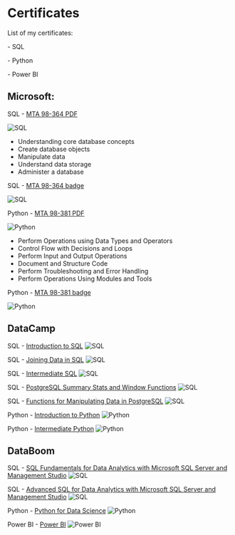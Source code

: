 # Certificates

<p> List of my certificates: </p>
<p> - SQL </p>
<p> - Python </p>
<p> - Power BI </p>


## Microsoft:
SQL - [MTA 98-364 PDF](https://github.com/AigulTok/Certificates/blob/main/Microsoft_Certified_Professional_Certificate_SQL.pdf) 

![SQL](https://github.com/AigulTok/Certificates/blob/main/Microsoft_Certified_Professional_Certificate_SQL.PNG)
    
- Understanding core database concepts
- Create database objects
- Manipulate data
- Understand data storage
- Administer a database

SQL - [MTA 98-364 badge](https://www.credly.com/badges/21b4f375-936a-4676-b0ec-be4f4f20686d?source=linked_in_profile) 

![SQL](https://github.com/AigulTok/Certificates/blob/main/credly_sql.png)

Python - [MTA 98-381 PDF](https://github.com/AigulTok/Certificates/blob/main/Microsoft_Certified_Professional_Certificate_Python.pdf) 

![Python](https://github.com/AigulTok/Certificates/blob/main/Microsoft_Certified_Professional_Certificate_Python.PNG)

- Perform Operations using Data Types and Operators
- Control Flow with Decisions and Loops
- Perform Input and Output Operations
- Document and Structure Code
- Perform Troubleshooting and Error Handling
- Perform Operations Using Modules and Tools

Python - [MTA 98-381 badge](https://www.credly.com/badges/fb3ac42f-5bf3-4cdf-904c-bf3620d46908/linked_in?t=rcudi9) 

![Python](https://github.com/AigulTok/Certificates/blob/main/credly_python.png)


## DataCamp

SQL - [Introduction to SQL](https://github.com/AigulTok/Certificates/blob/main/DataCamp_certificate_Introduction_to_SQL.pdf)
![SQL](https://github.com/AigulTok/Certificates/blob/main/DataCamp_certificate_Introduction_to_SQL.PNG)

SQL - [Joining Data in SQL](https://github.com/AigulTok/Certificates/blob/main/Datacamp_certificate_Joining_Data_in_SQL.pdf)
![SQL](https://github.com/AigulTok/Certificates/blob/main/Datacamp_certificate_Joining_Data_in_SQL.PNG)

SQL - [Intermediate SQL](https://github.com/AigulTok/Certificates/blob/main/DataCamp_certificate_Intermediate_SQL.pdf)
![SQL](https://github.com/AigulTok/Certificates/blob/main/DataCamp_certificate_Intermediate_SQL.PNG)

SQL - [PostgreSQL Summary Stats and Window Functions](https://github.com/AigulTok/Certificates/blob/main/DataCamp_certificate_PostgreSQL_Summary_Stats_and_Window_Functions.pdf)
![SQL](https://github.com/AigulTok/Certificates/blob/main/DataCamp_certificate_PostgreSQL_Summary_Stats_and_Window_Functions.PNG)

SQL - [Functions for Manipulating Data in PostgreSQL](https://github.com/AigulTok/Certificates/blob/main/DataCamp_certificate_Functions_for_Manipulating_Data_in_PostgreSQL.pdf)
![SQL](https://github.com/AigulTok/Certificates/blob/main/DataCamp_certificate_Functions_for_Manipulating_Data_in_PostgreSQL.PNG)

Python - [Introduction to Python](https://github.com/AigulTok/Certificates/blob/main/DataCamp_certificate_Introduction_to_Python.pdf)
![Python](https://github.com/AigulTok/Certificates/blob/main/DataCamp_certificate_Introduction_to_Python.PNG)

Python - [Intermediate Python](https://github.com/AigulTok/Certificates/blob/main/DataCamp_certificate_Intermediate_Python.pdf)
![Python](https://github.com/AigulTok/Certificates/blob/main/DataCamp_certificate_Intermediate_Python.PNG)


## DataBoom

SQL - [SQL Fundamentals for Data Analytics with Microsoft SQL Server and Management Studio](https://github.com/AigulTok/Certificates/blob/main/DataBoom_certificate_SQL_Basic.pdf)
![SQL](https://github.com/AigulTok/Certificates/blob/main/DataBoom_certificate_SQL_Fundamentals.PNG)

SQL - [Advanced SQL for Data Analytics with Microsoft SQL Server and Management Studio](https://github.com/AigulTok/Certificates/blob/main/DataBoom_certificate_SQL_Advanced.pdf)
![SQL](https://github.com/AigulTok/Certificates/blob/main/DataBoom_certificate_Advanced_SQL.PNG)

Python - [Python for Data Science](https://github.com/AigulTok/Certificates/blob/main/DataBoom_certificate_Python.pdf)
![Python](https://github.com/AigulTok/Certificates/blob/main/DataBoom_certificate_Python_for_Data_Science.PNG)

Power BI - [Power BI](https://github.com/AigulTok/Certificates/blob/main/DataBoom_BI_Workshop.pdf)
![Power BI](https://github.com/AigulTok/Certificates/blob/main/DataBoom_BI_Workshop.PNG)